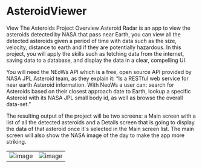 # AsteroidViewer
 View The Asteroids
 Project Overview
Asteroid Radar is an app to view the asteroids detected by NASA that pass near Earth, you can view all the detected asteroids given a period of time with data such as the size, velocity, distance to earth and if they are potentially hazardous. In this project, you will apply the skills such as fetching data from the internet, saving data to a database, and display the data in a clear, compelling UI.

You will need the NEoWs API which is a free, open source API provided by NASA JPL Asteroid team, as they explain it: “Is a RESTful web service for near earth Asteroid information. With NeoWs a user can: search for Asteroids based on their closest approach date to Earth, lookup a specific Asteroid with its NASA JPL small body id, as well as browse the overall data-set.”

The resulting output of the project will be two screens: a Main screen with a list of all the detected asteroids and a Details screen that is going to display the data of that asteroid once it´s selected in the Main screen list. The main screen will also show the NASA image of the day to make the app more striking.
     
|      |                                   |
| ---------|---------------------------------------|
|![image](https://user-images.githubusercontent.com/6456871/150742282-e49e343b-0ca8-43ee-ab80-2682bca0eb7c.png) |![image](https://user-images.githubusercontent.com/6456871/150742794-adb05ab6-e372-4ecd-8789-00c36c0e06df.png)|

